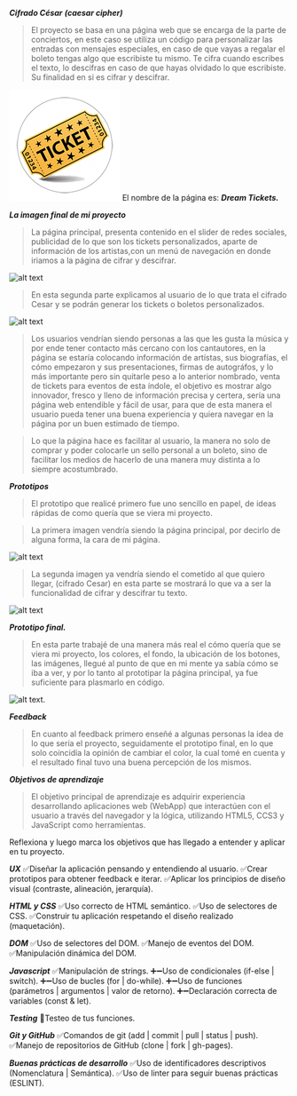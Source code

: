 ***Cifrado César***
***(caesar cipher)***

>El proyecto se basa en una página web que se encarga de la parte de conciertos, en este caso se utiliza un código para personalizar las entradas con mensajes especiales, en caso de que vayas a regalar el boleto tengas algo que escribiste tu mismo. Te cifra cuando escribes el texto, lo descifras en caso de que hayas olvidado lo que escribiste. Su finalidad en si es cifrar y descifrar.

![alt text](https://raw.githubusercontent.com/DianyelaMaldonado/CDMX009-cipher/master/prototiposCipher/logo.png)
El nombre de la página es: ***Dream Tickets.***


***La imagen final de mi proyecto***
>La página principal, presenta contenido en el slider de redes sociales, publicidad de lo que son los tickets personalizados, aparte de información de los artistas,con un menú de navegación en donde iriamos a la página de cifrar y descifrar.

![alt text](https://raw.githubusercontent.com/DianyelaMaldonado/CDMX009-cipher/master/prototiposCipher/landingpage.jpg)

>En esta segunda parte explicamos al usuario de lo que trata el cifrado Cesar y se podrán generar los tickets o boletos personalizados.

![alt text](https://raw.githubusercontent.com/DianyelaMaldonado/CDMX009-cipher/master/prototiposCipher/cifradopage.jpg)
  
>Los usuarios vendrían siendo personas a las que les gusta la música y por ende tener contacto más cercano con los cantautores, en la página se estaría colocando información de artístas, sus biografías, el cómo empezaron y sus presentaciones, firmas de autográfos, y lo más importante pero sin quitarle peso a lo anterior nombrado, venta de tickets para eventos de esta índole, el objetivo es mostrar algo innovador, fresco y lleno de información precisa y certera, sería una página web entendible y fácil de usar, para que de esta manera el usuario pueda tener una buena experiencia y quiera navegar en la página por un buen estimado de tiempo.

>Lo que la página hace es facilitar al usuario, la manera no solo de comprar y poder colocarle un sello personal a un boleto, sino de facilitar los medios de hacerlo de una manera muy distinta a lo siempre acostumbrado.
    

***Prototipos***

 >El prototipo que realicé primero fue uno sencillo en papel, de ideas rápidas de como quería que se viera mi proyecto.
 

 >La primera imagen vendría siendo la página principal, por decirlo de alguna forma, la cara de mi página.

  ![alt text](https://raw.githubusercontent.com/DianyelaMaldonado/CDMX009-cipher/master/prototiposCipher/prototipocipher1.jpg)

>La segunda imagen ya vendría siendo el cometido al que quiero llegar, (cifrado Cesar) en esta parte se mostrará lo que va a ser la funcionalidad de cifrar y descifrar tu texto.

  ![alt text](https://raw.githubusercontent.com/DianyelaMaldonado/CDMX009-cipher/master/prototiposCipher/prototipocipher2.jpg)

***Prototipo final.***

 >En esta parte trabajé de una manera más real el cómo quería que se viera mi proyecto, los colores, el fondo, la ubicación de los botones, las imágenes, llegué al punto de que en mi mente ya sabía cómo se iba a ver, y por lo tanto al prototipar la página principal, ya fue suficiente para plasmarlo en código.

  ![alt text](https://raw.githubusercontent.com/DianyelaMaldonado/CDMX009-cipher/master/prototiposCipher/prototipofinalcipher.jpg).
  
  ***Feedback***
 > En cuanto al feedback primero enseñé a algunas personas la idea de lo que sería el proyecto, seguidamente el prototipo final, en lo que solo coincidía la opinión de cambiar el color, la cual tomé en cuenta y el resultado final tuvo una buena percepción de los mismos.

 ***Objetivos de aprendizaje***

 >El objetivo principal de aprendizaje es adquirir experiencia desarrollando aplicaciones web (WebApp) que interactúen con el usuario a través del navegador y la lógica, utilizando HTML5, CCS3 y JavaScript como herramientas.

Reflexiona y luego marca los objetivos que has llegado a entender y aplicar en tu proyecto.

***UX***
✅Diseñar la aplicación pensando y entendiendo al usuario.
✅Crear prototipos para obtener feedback e iterar.
✅Aplicar los principios de diseño visual (contraste, alineación, jerarquía).

***HTML y CSS***
✅Uso correcto de HTML semántico.
✅Uso de selectores de CSS.
✅Construir tu aplicación respetando el diseño realizado (maquetación).

***DOM***
✅Uso de selectores del DOM.
✅Manejo de eventos del DOM.
✅Manipulación dinámica del DOM.

***Javascript***
✅Manipulación de strings.
➕➖Uso de condicionales (if-else | switch).
➕➖Uso de bucles (for | do-while).
➕➖Uso de funciones (parámetros | argumentos | valor de retorno).
➕➖Declaración correcta de variables (const & let).

***Testing***
🚫Testeo de tus funciones.

***Git y GitHub***
✅Comandos de git (add | commit | pull | status | push).
✅Manejo de repositorios de GitHub (clone | fork | gh-pages).

***Buenas prácticas de desarrollo***
✅Uso de identificadores descriptivos (Nomenclatura | Semántica).
✅Uso de linter para seguir buenas prácticas (ESLINT).